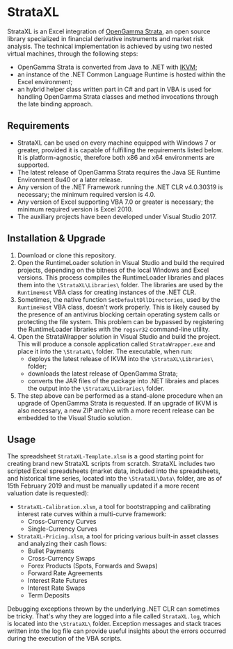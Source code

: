 # StrataXL

StrataXL is an Excel integration of [OpenGamma Strata](http://strata.opengamma.io/), an open source library specialized in financial derivative instruments and market risk analysis. The technical implementation is achieved by using two nested virtual machines, through the following steps:

 * OpenGamma Strata is converted from Java to .NET with [IKVM](https://www.ikvm.net/);
 * an instance of the .NET Common Language Runtime is hosted within the Excel environment;
 * an hybrid helper class written part in C# and part in VBA is used for handling OpenGamma Strata classes and method invocations through the late binding approach.

## Requirements

 * StrataXL can be used on every machine equipped with Windows 7 or greater, provided it is capable of fulfilling the requirements listed below. It is platform-agnostic, therefore both x86 and x64 environments are supported.
 * The latest release of OpenGamma Strata requires the Java SE Runtime Environment 8u40 or a later release.
 * Any version of the .NET Framework running the .NET CLR v4.0.30319 is necessary; the minimum required version is 4.0.
 * Any version of Excel supporting VBA 7.0 or greater is necessary; the minimum required version is Excel 2010.
 * The auxiliary projects have been developed under Visual Studio 2017.

## Installation & Upgrade

 1. Download or clone this repository.
 1. Open the RuntimeLoader solution in Visual Studio and build the required projects, depending on the bitness of the local Windows and Excel versions. This process compiles the RuntimeLoader libraries and places them into the `\StrataXL\Libraries\` folder. The libraries are used by the `RuntimeHost` VBA class for creating instances of the .NET CLR.
 1. Sometimes, the native function `SetDefaultDllDirectories`, used by the `RuntimeHost` VBA class, doesn't work properly. This is likely caused by the presence of an antivirus blocking certain operating system calls or protecting the file system. This problem can be bypassed by registering the RuntimeLoader libraries with the `regsvr32` command-line utility.
 1. Open the StrataWrapper solution in Visual Studio and build the project. This will produce a console application called `StrataWrapper.exe` and place it into the `\StrataXL\` folder. The executable, when run:
    * deploys the latest release of IKVM into the `\StrataXL\Libraries\` folder;
    * downloads the latest release of OpenGamma Strata;
    * converts the JAR files of the package into .NET libraies and places the output into the `\StrataXL\Libraries\` folder.
 1. The step above can be performed as a stand-alone procedure when an upgrade of OpenGamma Strata is requested. If an upgrade of IKVM is also necessary, a new ZIP archive with a more recent release can be embedded to the Visual Studio solution.

## Usage

The spreadsheet `StrataXL-Template.xlsm` is a good starting point for creating brand new StrataXL scripts from scratch. StrataXL includes two scripted Excel spreadsheets (market data, included into the spreadsheets, and historical time series, located into the `\StrataXL\Data\` folder, are as of 15th February 2019 and must be manually updated if a more recent valuation date is requested):

 * `StrataXL-Calibration.xlsm`, a tool for bootstrapping and calibrating interest rate curves within a multi-curve framework:
   * Cross-Currency Curves
   * Single-Currency Curves
 * `StrataXL-Pricing.xlsm`, a tool for pricing various built-in asset classes and analyzing their cash flows:
   * Bullet Payments
   * Cross-Currency Swaps
   * Forex Products (Spots, Forwards and Swaps)
   * Forward Rate Agreements
   * Interest Rate Futures
   * Interest Rate Swaps
   * Term Deposits

Debugging exceptions thrown by the underlying .NET CLR can sometimes be tricky. That's why they are logged into a file called `StrataXL.log`, which is located into the `\StrataXL\` folder. Exception messages and stack traces written into the log file can provide useful insights about the errors occurred during the execution of the VBA scripts.
